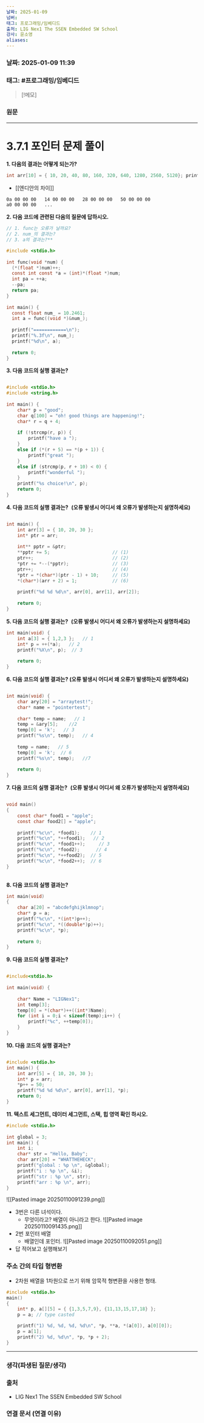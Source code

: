 ```yaml
---
날짜: 2025-01-09
넘버: 
태그: 프로그래밍/임베디드
출처: LIG Nex1 The SSEN Embedded SW School
강사: 윤소영
aliases:
---
```

### 날짜:  2025-01-09 11:39

### 태그: #프로그래밍/임베디드

>[!메모]
>

### 원문
---
# 3.7.1 포인터 문제 풀이

**1. 다음의 결과는 어떻게 되는가?**  
```c
int arr[10] = { 10, 20, 40, 80, 160, 320, 640, 1280, 2560, 5120}; printf("%d\n", *(int *)(((unsigned char *)((long long *)((char *)(arr + (int)5.5) - 1) - 2) + 1)));
```
- [[엔디안의 차이]]
```
0a 00 00 00   14 00 00 00   28 00 00 00   50 00 00 00
a0 00 00 00   ...
```

**2. 다음 코드에 관련된 다음의 질문에 답하시오.**
```c
// 1. func는 오류가 날까요?  
// 2. num_의 결과는?  
// 3. a의 결과는?**

#include <stdio.h>  
  
int func(void *num) {  
  (*(float *)num)++;  
  const int const *a = (int)*(float *)num;  
  int pa = ++a;  
  --pa;  
  return pa;  
}  
  
int main() {  
  const float num_ = 10.2461;  
  int a = func((void *)&num_);  
  
  printf("============\n");  
  printf("%.3f\n", num_);  
  printf("%d\n", a);  
  
  return 0;  
}  
```

**3. 다음 코드의 실행 결과는?**
```c

#include <stdio.h>  
#include <string.h>  
  
int main() {  
    char* p = "good";  
    char q[100] = "oh! good things are happening!";  
    char* r = q + 4;  
  
    if (!strcmp(r, p)) {  
        printf("have a ");  
    }  
    else if (*(r + 5) == *(p + 1)) {  
        printf("great ");  
    }  
    else if (strcmp(p, r + 10) < 0) {  
        printf("wonderful ");  
    }  
    printf("%s choice!\n", p);  
    return 0;  
}
```

**4. 다음 코드의 실행 결과는?**  **(오류 발생시 어디서 왜 오류가 발생하는지 설명하세요)**
```c

int main() {  
    int arr[3] = { 10, 20, 30 };  
    int* ptr = arr;  
  
    int** pptr = &ptr;  
    **pptr += 5;                       // (1)  
    ptr++;                             // (2)  
    *ptr += *--(*pptr);                // (3)  
    ptr++;                             // (4)  
    *ptr = *(char*)(ptr - 1) + 10;     // (5)  
    *(char*)(arr + 2) = 1;             // (6)  
  
    printf("%d %d %d\n", arr[0], arr[1], arr[2]);  
  
    return 0;  
}
```

**5. 다음 코드의 실행 결과는?**  **(오류 발생시 어디서 왜 오류가 발생하는지 설명하세요)**
```c
int main(void) {  
    int a[3] = { 1,2,3 };   // 1     
    int* p = ++(*a);   // 2  
    printf("%X\n", p);  // 3  
  
    return 0;  
}  
```

**6. 다음 코드의 실행 결과는? (오류 발생시 어디서 왜 오류가 발생하는지 설명하세요)**
```c

int main(void) {  
    char ary[20] = "arraytest!";  
    char* name = "pointertest";  
     
    char* temp = name;   // 1  
    temp = &ary[5];    //2  
    temp[0] = 'k';   // 3  
    printf("%s\n", temp);   // 4  
     
    temp = name;   // 5  
    temp[0] = 'k';  // 6  
    printf("%s\n", temp);   //7  
  
    return 0;  
}  
```
  

**7. 다음 코드의 실행 결과는?**  **(오류 발생시 어디서 왜 오류가 발생하는지 설명하세요)**
```c

void main()  
{  
    const char* food1 = "apple";  
    const char food2[] = "apple";  
  
    printf("%c\n", *food1);    // 1  
    printf("%c\n", *++food1);   // 2  
    printf("%c\n", *food1++);     // 3  
    printf("%c\n", *food2);      // 4  
    printf("%c\n", *++food2);  // 5  
    printf("%c\n", *food2++);  // 6  
}  
  
```

**8. 다음 코드의 실행 결과는?**  
```c
int main(void)  
{  
    char a[20] = "abcdefghijklmnop";  
    char* p = a;  
    printf("%c\n", *(int*)p++);  
    printf("%c\n", *((double*)p)++);  
    printf("%c\n", *p);  
  
    return 0;  
}
```

**9. 다음 코드의 실행 결과는?**
```c

#include<stdio.h>  
  
int main(void) {  
  
    char* Name = "LIGNex1";  
    int temp[3];  
    temp[0] = *(char*)++((int*)Name);  
    for (int i = 0;i < sizeof(temp);i++) {  
        printf("%c", ++temp[0]);  
    }  
} 
```

**10. 다음 코드의 실행 결과는?**
```c

#include <stdio.h>  
int main() {  
    int arr[5] = { 10, 20, 30 };  
    int* p = arr;  
    *p++ = 50;  
    printf("%d %d %d\n", arr[0], arr[1], *p);  
    return 0;  
}  
```

**11. 텍스트 세그먼트, 데이터 세그먼트, 스택, 힙 영역 확인 하시오.**
```c
#include <stdio.h>  
  
int global = 3;  
int main() {  
    int i;  
    char* str = "Hello, Baby";  
    char arr[20] = "WHATTHEHECK";  
    printf("global : %p \n", &global);  
    printf("i : %p \n", &i);  
    printf("str : %p \n", str);  
    printf("arr : %p \n", arr);  
}
```


![[Pasted image 20250110091239.png]]
- 3번은 다른 녀석이다.
	- 무엇이라고? 배열이 아니라고 한다.
![[Pasted image 20250110091435.png]]
- 2번 포인터 배열
	- 배열인데 포인터.
![[Pasted image 20250110092051.png]]
- 답 적어보고 실행해보기

### 주소 간의 타입 형변환
- 2차원 배열을 1차원으로 쓰기 위해 암묵적 형변환을 사용한 형태.
```c hl:5
#include <stdio.h>
main()
{
    int* p, a[][5] = { {1,3,5,7,9}, {11,13,15,17,18} };
    p = a; // type casted

    printf("1) %d, %d, %d, %d\n", *p, **a, *(a[0]), a[0][0]);
    p = a[1];
    printf("2) %d, %d\n", *p, *p + 2);
}
```


---
### 생각(파생된 질문/생각)

### 출처
- LIG Nex1 The SSEN Embedded SW School

### 연결 문서 (연결 이유)
